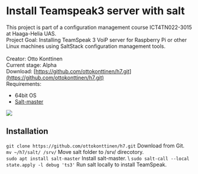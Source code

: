 # Install Teamspeak3 server with salt 
This project is part of a configuration management course ICT4TN022-3015 at Haaga-Helia UAS. \
Project Goal: Installing TeamSpeak 3 VoiP server for Raspberry Pi or other Linux machines using SaltStack configuration management tools. \
\
Creator: Otto Konttinen \
Current stage: Alpha \
Download: [https://github.com/ottokonttinen/h7.git](https://github.com/ottokonttinen/h7.git) \
Requirements: 
+  64bit OS
+  [Salt-master](https://repo.saltproject.io/) 

![](https://ottokonttinen.files.wordpress.com/2022/05/nayttokuva-2022-05-17-033248.png)

## Installation
`git clone https://github.com/ottokonttinen/h7.git` Download from Git. \
`mv ~/h7/salt/ /srv/` Move salt folder to /srv/ direcotory.  \
`sudo apt install salt-master` Install salt-master. \ 
`sudo salt-call --local state.apply -l debug 'ts3'` Run salt locally to install TeamSpeak. 
